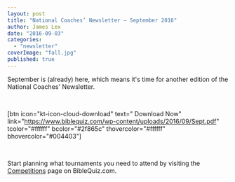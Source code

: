 ```yaml
---
layout: post
title: "National Coaches’ Newsletter – September 2016"
author: James Lex
date: "2016-09-03"
categories: 
  - "newsletter"
coverImage: "fall.jpg"
published: true
---
```


September is (already) here, which means it's time for another edition of the National Coaches' Newsletter.

 

\[btn icon="kt-icon-cloud-download" text=" Download Now" link="https://www.biblequiz.com/wp-content/uploads/2016/09/Sept.pdf" tcolor="#ffffff" bcolor="#2f865c" thovercolor="#ffffff" bhovercolor="#004403"\]

 

Start planning what tournaments you need to attend by visiting the [Competitions](https://www.biblequiz.com/competitions/) page on BibleQuiz.com.
